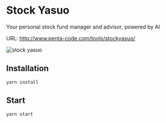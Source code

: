 # Stock Yasuo
Your personal stock fund manager and advisor, powered by AI

URL: http://www.penta-code.com/tools/stockyasuo/

![stock yasuo](http://i.imgur.com/wIq6hmh.png)

## Installation
`yarn install`

## Start
`yarn start`
